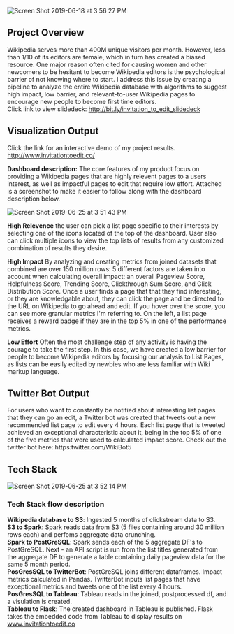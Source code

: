 
![Screen Shot 2019-06-18 at 3 56 27 PM](https://user-images.githubusercontent.com/35629096/59725212-af866380-91e1-11e9-8956-f4000bfcc2c6.png)

## Project Overview

Wikipedia serves more than 400M unique visitors per month. However, less than 1/10 of its editors are female, which in turn has created a biased resource.  One major reason often cited for causing women and other newcomers to be hesitant to become Wikipedia editors is the psychological barrier of not knowing where to start.  I address this issue by creating a pipeline to analyze the entire Wikipedia database with algorithms to suggest high impact, low barrier, and relevant-to-user Wikipedia pages to encourage new people to become first time editors.  
Click link to view slidedeck: http://bit.ly/invitation_to_edit_slidedeck

## Visualization Output

Click the link for an interactive demo of my project results.
http://www.invitationtoedit.co/

**Dashboard description:** The core features of my product focus on providing a Wikipedia pages that are highly relevent pages to a users interest, as well as impactful pages to edit that require low effort.
  Attached is a screenshot to make it easier to follow along with the dashboard description below.

![Screen Shot 2019-06-25 at 3 51 43 PM](https://user-images.githubusercontent.com/35629096/60139126-96416200-9761-11e9-873e-2e558fb4fdba.png)

**High Relevence** the user can pick a list page specific to their interests by selecting one of the icons located of the top of the dashboard. User also can click multiple icons to view the top lists of results from any customized combination of results they desire.

**High Impact** By analyzing and creating metrics from joined datasets that combined are over 150 million rows: 5 different factors are taken into account when calculating overall impact: an overall Pageview Score, Helpfulness Score, Trending Score, Clickthrough Sum Score, and Click Distribution Score.  Once a user finds a page that that they find interesting, or they are knowledgable about, they can click the page and be directed to the URL on Wikipedia to go ahead and edit. If you hover over the score, you can see more granular metrics I'm referring to.  On the left, a list page receives a reward badge if they are in the top 5% in one of the performance metrics.

**Low Effort** Often the most challenge step of any activity is having the courage to take the first step.  In this case, we have created a low barrier for people to become Wikipedia editors by focusing our analysis to List Pages, as lists can be easily edited by newbies who are less familiar with Wiki markup language.



## Twitter Bot Output
For users who want to constantly be notified about interesting list pages that they can go an edit, a Twitter bot was created that tweets out a new recommended list page to edit every 4 hours.  Each list page that is tweeted achieved an exceptional characteristic about it, being in the top 5% of one of the five metrics that were used to calculated impact score.  Check out the twitter bot here: https:twitter.com/WikiBot5

## Tech Stack

![Screen Shot 2019-06-25 at 3 52 14 PM](https://user-images.githubusercontent.com/35629096/60139096-75790c80-9761-11e9-9106-806d105e2f84.png)

### Tech Stack flow description
**Wikipedia database to S3**: Ingested 5 months of clickstream data to S3.  
**S3 to Spark**: Spark reads data from S3 (5 files containing around 30 million rows each) and perfoms aggregate data crunching.  
**Spark to PostGreSQL**: Spark sends each of the 5 aggregate DF's to PostGreSQL. Next - an API script is run from the list   titles generated from the aggregate DF to generate a table containing daily pageview data for the same 5 month period.  
**PosGresSQL to TwitterBot**: PostGreSQL joins different dataframes. Impact metrics calculated in Pandas. TwitterBot inputs list pages that have exceptional metrics and tweets one of the list every 4 hours.  
**PosGresSQL to Tableau**: Tableau reads in the joined, postprocessed df, and a visulation is created.  
**Tableau to Flask**: The created dashboard in Tableau is published. Flask takes the embedded code from Tableau to display results on www.invitationtoedit.co  




